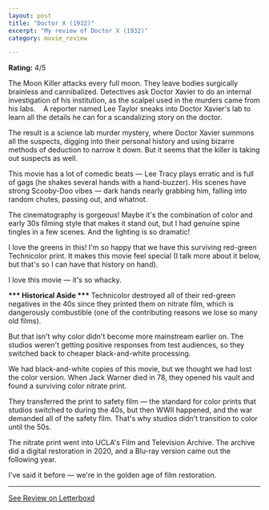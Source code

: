 ```yaml
---
layout: post
title: "Doctor X (1932)"
excerpt: "My review of Doctor X (1932)"
category: movie_review

---
```


**Rating:** 4/5

The Moon Killer attacks every full moon. They leave bodies surgically brainless and cannibalized. Detectives ask Doctor Xavier to do an internal investigation of his institution, as the scalpel used in the murders came from his labs. 
 
A reporter named Lee Taylor sneaks into Doctor Xavier's lab to learn all the details he can for a scandalizing story on the doctor.

The result is a science lab murder mystery, where Doctor Xavier summons all the suspects, digging into their personal history and using bizarre methods of deduction to narrow it down. But it seems that the killer is taking out suspects as well.

This movie has a lot of comedic beats — Lee Tracy plays erratic and is full of gags (he shakes several hands with a hand-buzzer). His scenes have strong Scooby-Doo vibes — dark hands nearly grabbing him, falling into random chutes, passing out, and whatnot.

The cinematography is gorgeous! Maybe it's the combination of color and early 30s filming style that makes it stand out, but I had genuine spine tingles in a few scenes. And the lighting is so dramatic!

I love the greens in this! I'm so happy that we have this surviving red-green Technicolor print. It makes this movie feel special (I talk more about it below, but that's so I can have that history on hand).

I love this movie — it's so whacky.


<b>*** Historical Aside ***</b>
Technicolor destroyed all of their red-green negatives in the 40s since they printed them on nitrate film, which is dangerously combustible (one of the contributing reasons we lose so many old films).

But that isn't why color didn't become more mainstream earlier on. The studios weren't getting positive responses from test audiences, so they switched back to cheaper black-and-white processing.

We had black-and-white copies of this movie, but we thought we had lost the color version. When Jack Warner died in 78, they opened his vault and found a surviving color nitrate print.

They transferred the print to safety film — the standard for color prints that studios switched to during the 40s, but then WWII happened, and the war demanded all of the safety film. That's why studios didn't transition to color until the 50s.

The nitrate print went into UCLA's Film and Television Archive. The archive did a digital restoration in 2020, and a Blu-ray version came out the following year.

I've said it before — we're in the golden age of film restoration.

<hr>

[See Review on Letterboxd](https://boxd.it/52yb4f)
